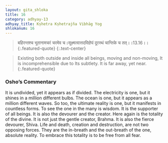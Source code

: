 ```yaml
---
layout: gita_shloka
title: 16
category: adhyay-13
adhyay_title: Kṣhetra Kṣhetrajña Vibhāg Yog
shlokanum: 16
---
```


> बहिरन्तश्च भूतानामचरं चरमेव च।सूक्ष्मत्वात्तदविज्ञेयं दूरस्थं चान्तिके च तत्।।13.16।।
{:.featured-quote} 
{:.text-center}

> Existing both outside and inside all beings, moving and non-moving, It is incomprehensible due to Its subtlety. It is far away, yet near.
{:.featured-quote}

### Osho’s Commentary
It is undivided, yet it appears as if divided. The electricity is one, but it shines in a million different bulbs. The ocean is one, but it appears as a million different waves. So too, the ultimate reality is one, but it manifests in countless forms. To see the one in the many is wisdom.
It is the supporter of all beings. It is also the devourer and the creator. Here again is the totality of the divine. It is not just the gentle creator, Brahma. It is also the fierce devourer, Shiva. Life and death, creation and destruction, are not two opposing forces. They are the in-breath and the out-breath of the one, absolute reality. To embrace this totality is to be free from all fear.
